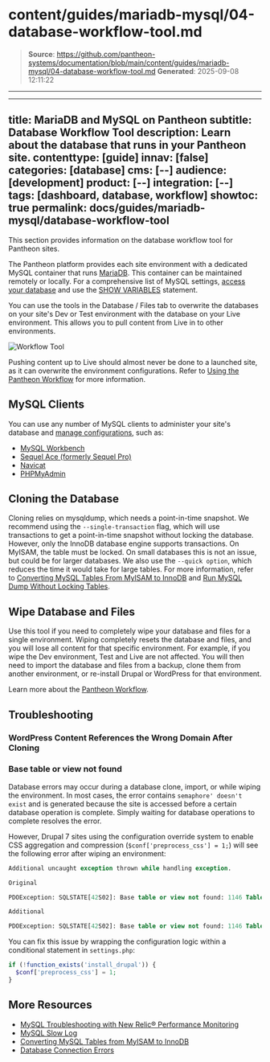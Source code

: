 # content/guides/mariadb-mysql/04-database-workflow-tool.md

> **Source**: https://github.com/pantheon-systems/documentation/blob/main/content/guides/mariadb-mysql/04-database-workflow-tool.md
> **Generated**: 2025-09-08 12:11:22

---

---
title: MariaDB and MySQL on Pantheon
subtitle: Database Workflow Tool
description: Learn about the database that runs in your Pantheon site.
contenttype: [guide]
innav: [false]
categories: [database]
cms: [--]
audience: [development]
product: [--]
integration: [--]
tags: [dashboard, database, workflow]
showtoc: true
permalink: docs/guides/mariadb-mysql/database-workflow-tool
---

This section provides information on the database workflow tool for Pantheon sites.

The Pantheon platform provides each site environment with a dedicated MySQL container that runs [MariaDB](https://en.wikipedia.org/wiki/MariaDB). This container can be maintained remotely or locally. For a comprehensive list of MySQL settings, [access your database](/guides/mariadb-mysql/mysql-access/#database-connection-information) and use the [SHOW VARIABLES](https://dev.mysql.com/doc/refman/5.7/en/show-variables.html) statement.

You can use the tools in the Database / Files tab to overwrite the databases on your site's Dev or Test environment with the database on your Live environment. This allows you to pull content from Live in to other environments.

![Workflow Tool](../../../images/dashboard/new-dashboard/2024/_interface-workflow-tool.png)

<Alert title="Warning" type="danger">

Pushing content up to Live should almost never be done to a launched site, as it can overwrite the environment configurations. Refer to [Using the Pantheon Workflow](/pantheon-workflow) for more information.

</Alert>

## MySQL Clients
You can use any number of MySQL clients to administer your site's database and [manage configurations](/pantheon-workflow/#configuration-management), such as:

- [MySQL Workbench](https://dev.mysql.com/downloads/workbench/)
- [Sequel Ace (formerly Sequel Pro)](https://sequel-ace.com/)
- [Navicat](https://www.navicat.com/download)
- [PHPMyAdmin](https://www.phpmyadmin.net/)

## Cloning the Database
Cloning relies on mysqldump, which needs a point-in-time snapshot. We recommend using the `--single-transaction` flag, which will use transactions to get a point-in-time snapshot without locking the database. However, only the InnoDB database engine supports transactions. On MyISAM, the table must be locked. On small databases this is not an issue, but could be for larger databases. We also use the `--quick option`, which reduces the time it would take for large tables. For more information, refer to [Converting MySQL Tables From MyISAM to InnoDB](/guides/mariadb-mysql/myisam-to-innodb) and [Run MySQL Dump Without Locking Tables](https://stackoverflow.com/questions/104612/run-mysqldump-without-locking-tables).

## Wipe Database and Files
Use this tool if you need to completely wipe your database and files for a single environment. Wiping completely resets the database and files, and you will lose all content for that specific environment. For example, if you wipe the Dev environment, Test and Live are not affected. You will then need to import the database and files from a backup, clone them from another environment, or re-install Drupal or WordPress for that environment.

Learn more about the [Pantheon Workflow](/pantheon-workflow).

## Troubleshooting

### WordPress Content References the Wrong Domain After Cloning

<Partial file="search-replace-domains.md" />

### Base table or view not found

Database errors may occur during a database clone, import, or while wiping the environment. In most cases, the error contains `semaphore' doesn't exist` and is generated because the site is accessed before a certain database operation is complete. Simply waiting for database operations to complete resolves the error.

However, Drupal 7 sites using the configuration override system to enable CSS aggregation and compression (`$conf['preprocess_css'] = 1;`) will see the following error after wiping an environment:

```sql
Additional uncaught exception thrown while handling exception.

Original

PDOException: SQLSTATE[42S02]: Base table or view not found: 1146 Table &#039;pantheon.variable&#039; doesn&#039;t exist: SELECT 1 AS expression FROM {variable} variable WHERE ( (name = :db_condition_placeholder_0) ); Array ( [:db_condition_placeholder_0] => drupal_css_cache_files ) in variable_set() (line 1265 of /srv/bindings/xxxxxxxx-xxxx-xxxx-xxxx-xxxxxxxxxxxx/code/includes/bootstrap.inc).

Additional

PDOException: SQLSTATE[42S02]: Base table or view not found: 1146 Table &#039;pantheon.variable&#039; doesn&#039;t exist: SELECT 1 AS expression FROM {variable} variable WHERE ( (name = :db_condition_placeholder_0) ); Array ( [:db_condition_placeholder_0] => drupal_css_cache_files ) in variable_set() (line 1265 of /srv/bindings/xxxxxxxx-xxxx-xxxx-xxxx-xxxxxxxxxxxx/code/includes/bootstrap.inc).
```

You can fix this issue by wrapping the configuration logic within a conditional statement in `settings.php`:

```php
if (!function_exists('install_drupal')) {
  $conf['preprocess_css'] = 1;
}
```

<Partial file="ssh-ServerAliveInterval.md" />

## More Resources
- [MySQL Troubleshooting with New Relic&reg; Performance Monitoring](/guides/new-relic/debug-mysql-new-relic)
- [MySQL Slow Log](/guides/mariadb-mysql/mysql-slow-log)
- [Converting MySQL Tables from MyISAM to InnoDB](/guides/mariadb-mysql/myisam-to-innodb)
- [Database Connection Errors](/guides/mariadb-mysql/database-connection-errors)
